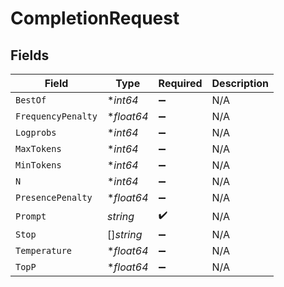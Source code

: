 # CompletionRequest


## Fields

| Field              | Type               | Required           | Description        |
| ------------------ | ------------------ | ------------------ | ------------------ |
| `BestOf`           | **int64*           | :heavy_minus_sign: | N/A                |
| `FrequencyPenalty` | **float64*         | :heavy_minus_sign: | N/A                |
| `Logprobs`         | **int64*           | :heavy_minus_sign: | N/A                |
| `MaxTokens`        | **int64*           | :heavy_minus_sign: | N/A                |
| `MinTokens`        | **int64*           | :heavy_minus_sign: | N/A                |
| `N`                | **int64*           | :heavy_minus_sign: | N/A                |
| `PresencePenalty`  | **float64*         | :heavy_minus_sign: | N/A                |
| `Prompt`           | *string*           | :heavy_check_mark: | N/A                |
| `Stop`             | []*string*         | :heavy_minus_sign: | N/A                |
| `Temperature`      | **float64*         | :heavy_minus_sign: | N/A                |
| `TopP`             | **float64*         | :heavy_minus_sign: | N/A                |